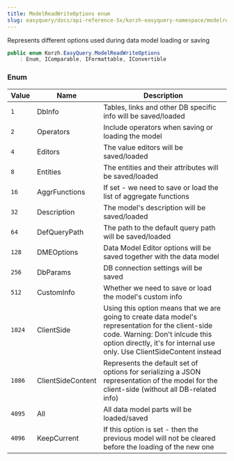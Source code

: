```yaml
---
title: ModelReadWriteOptions enum
slug: easyquery/docs/api-reference-5x/korzh-easyquery-namespace/modelreadwriteoptions-enum
---
```



Represents different options used during data model loading or saving
```csharp
public enum Korzh.EasyQuery.ModelReadWriteOptions
    : Enum, IComparable, IFormattable, IConvertible

```

### Enum

| Value | Name | Description | 
| --- | --- | --- | 
| `1` | DbInfo | Tables, links and other DB specific info will be saved/loaded | 
| `2` | Operators | Include operators when saving or loading the model | 
| `4` | Editors | The value editors will be saved/loaded | 
| `8` | Entities | The entities and their attributes will be saved/loaded | 
| `16` | AggrFunctions | If set - we need to save or load the list of aggregate functions | 
| `32` | Description | The model's description will be saved/loaded | 
| `64` | DefQueryPath | The path to the default query path will be saved/loaded | 
| `128` | DMEOptions | Data Model Editor options will be saved together with the data model | 
| `256` | DbParams | DB connection settings will be saved | 
| `512` | CustomInfo | Whether we need to save or load the model's custom info | 
| `1024` | ClientSide | Using this option means that we are going to create data model's representation for the client-side code.  Warning: Don't inlcude this option directly, it's for internal use only. Use ClientSideContent instead | 
| `1086` | ClientSideContent | Represents the default set of options for serializing a JSON representation of the model for the client-side (without all DB-related info) | 
| `4095` | All | All data model parts will be loaded/saved | 
| `4096` | KeepCurrent | If this option is set - then the previous model will not be cleared before the loading of the new one |